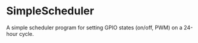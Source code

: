 # SimpleScheduler
 A simple scheduler program for setting GPIO states (on/off, PWM) on a 24-hour cycle.
